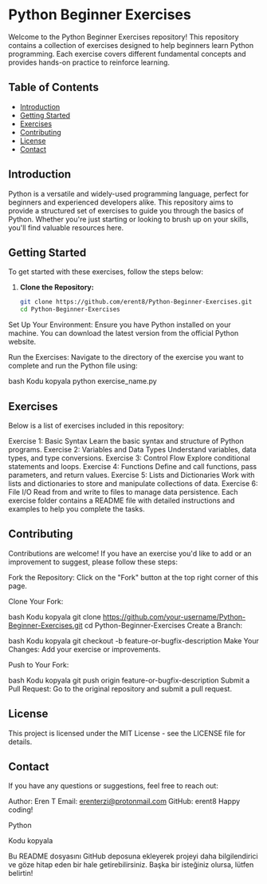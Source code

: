 # Python Beginner Exercises


Welcome to the Python Beginner Exercises repository! This repository contains a collection of exercises designed to help beginners learn Python programming. Each exercise covers different fundamental concepts and provides hands-on practice to reinforce learning.

## Table of Contents

- [Introduction](#introduction)
- [Getting Started](#getting-started)
- [Exercises](#exercises)
- [Contributing](#contributing)
- [License](#license)
- [Contact](#contact)

## Introduction

Python is a versatile and widely-used programming language, perfect for beginners and experienced developers alike. This repository aims to provide a structured set of exercises to guide you through the basics of Python. Whether you're just starting or looking to brush up on your skills, you'll find valuable resources here.

## Getting Started

To get started with these exercises, follow the steps below:

1. **Clone the Repository:**
   ```bash
   git clone https://github.com/erent8/Python-Beginner-Exercises.git
   cd Python-Beginner-Exercises
Set Up Your Environment:
Ensure you have Python installed on your machine. You can download the latest version from the official Python website.

Run the Exercises:
Navigate to the directory of the exercise you want to complete and run the Python file using:

bash
Kodu kopyala
python exercise_name.py
## Exercises
Below is a list of exercises included in this repository:

Exercise 1: Basic Syntax
Learn the basic syntax and structure of Python programs.
Exercise 2: Variables and Data Types
Understand variables, data types, and type conversions.
Exercise 3: Control Flow
Explore conditional statements and loops.
Exercise 4: Functions
Define and call functions, pass parameters, and return values.
Exercise 5: Lists and Dictionaries
Work with lists and dictionaries to store and manipulate collections of data.
Exercise 6: File I/O
Read from and write to files to manage data persistence.
Each exercise folder contains a README file with detailed instructions and examples to help you complete the tasks.

## Contributing
Contributions are welcome! If you have an exercise you'd like to add or an improvement to suggest, please follow these steps:

Fork the Repository:
Click on the "Fork" button at the top right corner of this page.

Clone Your Fork:

bash
Kodu kopyala
git clone https://github.com/your-username/Python-Beginner-Exercises.git
cd Python-Beginner-Exercises
Create a Branch:

bash
Kodu kopyala
git checkout -b feature-or-bugfix-description
Make Your Changes:
Add your exercise or improvements.

Push to Your Fork:

bash
Kodu kopyala
git push origin feature-or-bugfix-description
Submit a Pull Request:
Go to the original repository and submit a pull request.

## License
This project is licensed under the MIT License - see the LICENSE file for details.

## Contact
If you have any questions or suggestions, feel free to reach out:

Author: Eren T
Email: erenterzi@protonmail.com
GitHub: erent8
Happy coding!

Python

Kodu kopyala

Bu README dosyasını GitHub deposuna ekleyerek projeyi daha bilgilendirici ve göze hitap eden bir hale getirebilirsiniz. Başka bir isteğiniz olursa, lütfen belirtin!

